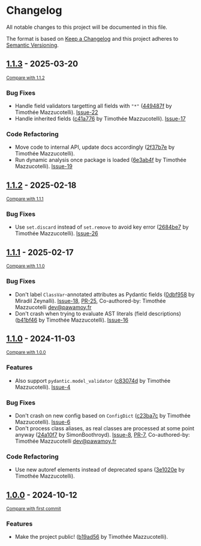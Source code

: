 # Changelog

All notable changes to this project will be documented in this file.

The format is based on [Keep a Changelog](http://keepachangelog.com/en/1.0.0/)
and this project adheres to [Semantic Versioning](http://semver.org/spec/v2.0.0.html).

<!-- insertion marker -->
## [1.1.3](https://github.com/mkdocstrings/griffe-pydantic/releases/tag/1.1.3) - 2025-03-20

<small>[Compare with 1.1.2](https://github.com/mkdocstrings/griffe-pydantic/compare/1.1.2...1.1.3)</small>

### Bug Fixes

- Handle field validators targetting all fields with `"*"` ([449487f](https://github.com/mkdocstrings/griffe-pydantic/commit/449487faf7bd28f49daf0721c607c5f762831a4b) by Timothée Mazzucotelli). [Issue-22](https://github.com/mkdocstrings/griffe-pydantic/issues/22)
- Handle inherited fields ([c41a776](https://github.com/mkdocstrings/griffe-pydantic/commit/c41a776f63b60b4cf2a964b19b7ef0545f0b7872) by Timothée Mazzucotelli). [Issue-17](https://github.com/mkdocstrings/griffe-pydantic/issues/17)

### Code Refactoring

- Move code to internal API, update docs accordingly ([2f37b7e](https://github.com/mkdocstrings/griffe-pydantic/commit/2f37b7e3810498a632467a23999a7a69d05a84d6) by Timothée Mazzucotelli).
- Run dynamic analysis once package is loaded ([6e3ab4f](https://github.com/mkdocstrings/griffe-pydantic/commit/6e3ab4fcd6e758d1c7c8851a2b60780206bca137) by Timothée Mazzucotelli). [Issue-19](https://github.com/mkdocstrings/griffe-pydantic/issues/19)

## [1.1.2](https://github.com/mkdocstrings/griffe-pydantic/releases/tag/1.1.2) - 2025-02-18

<small>[Compare with 1.1.1](https://github.com/mkdocstrings/griffe-pydantic/compare/1.1.1...1.1.2)</small>

### Bug Fixes

- Use `set.discard` instead of `set.remove` to avoid key error ([2684be7](https://github.com/mkdocstrings/griffe-pydantic/commit/2684be718bfcb76b41d7ae92f8121f72034fd396) by Timothée Mazzucotelli). [Issue-26](https://github.com/mkdocstrings/griffe-pydantic/issues/26)

## [1.1.1](https://github.com/mkdocstrings/griffe-pydantic/releases/tag/1.1.1) - 2025-02-17

<small>[Compare with 1.1.0](https://github.com/mkdocstrings/griffe-pydantic/compare/1.1.0...1.1.1)</small>

### Bug Fixes

- Don't label `ClassVar`-annotated attributes as Pydantic fields ([0dbf958](https://github.com/mkdocstrings/griffe-pydantic/commit/0dbf958775ed488bda7f975ab3e3aadf4c71786b) by Miradil Zeynalli). [Issue-18](https://github.com/mkdocstrings/griffe-pydantic/issues/18), [PR-25](https://github.com/mkdocstrings/griffe-pydantic/pull/25), Co-authored-by: Timothée Mazzucotelli <dev@pawamoy.fr>
- Don't crash when trying to evaluate AST literals (field descriptions) ([b41bf46](https://github.com/mkdocstrings/griffe-pydantic/commit/b41bf463c44b9ed0b6cf6a7f10cb41d89477c926) by Timothée Mazzucotelli). [Issue-16](https://github.com/mkdocstrings/griffe-pydantic/issues/16)

## [1.1.0](https://github.com/mkdocstrings/griffe-pydantic/releases/tag/1.1.0) - 2024-11-03

<small>[Compare with 1.0.0](https://github.com/mkdocstrings/griffe-pydantic/compare/1.0.0...1.1.0)</small>

### Features

- Also support `pydantic.model_validator` ([c83074d](https://github.com/mkdocstrings/griffe-pydantic/commit/c83074da16d529002793fb5ea27ccb80d35572ed) by Timothée Mazzucotelli). [Issue-4](https://github.com/mkdocstrings/griffe-pydantic/issues/4)

### Bug Fixes

- Don't crash on new config based on `ConfigDict` ([c23ba7c](https://github.com/mkdocstrings/griffe-pydantic/commit/c23ba7c490833bf7632607fa88020d5274e0822a) by Timothée Mazzucotelli). [Issue-6](https://github.com/mkdocstrings/griffe-pydantic/issues/6)
- Don't process class aliases, as real classes are processed at some point anyway ([24a10f7](https://github.com/mkdocstrings/griffe-pydantic/commit/24a10f7347949cfe9b4392f370913c4cadd5b437) by SimonBoothroyd). [Issue-8](https://github.com/mkdocstrings/griffe-pydantic/issues/8), [PR-7](https://github.com/mkdocstrings/griffe-pydantic/pull/7), Co-authored-by: Timothée Mazzucotelli <dev@pawamoy.fr>

### Code Refactoring

- Use new autoref elements instead of deprecated spans ([3e1020e](https://github.com/mkdocstrings/griffe-pydantic/commit/3e1020e347797dfffdfb82347f1878ccf4627ec8) by Timothée Mazzucotelli).

## [1.0.0](https://github.com/mkdocstrings/griffe-pydantic/releases/tag/1.0.0) - 2024-10-12

<small>[Compare with first commit](https://github.com/mkdocstrings/griffe-pydantic/compare/397ad6fb94b1d5b11e5cb25bdd7af473f73a396e...1.0.0)</small>

### Features

- Make the project public! ([b19ad56](https://github.com/mkdocstrings/griffe-pydantic/commit/b19ad561b8952c15b41cad833d4167af1bc2b20f) by Timothée Mazzucotelli).
